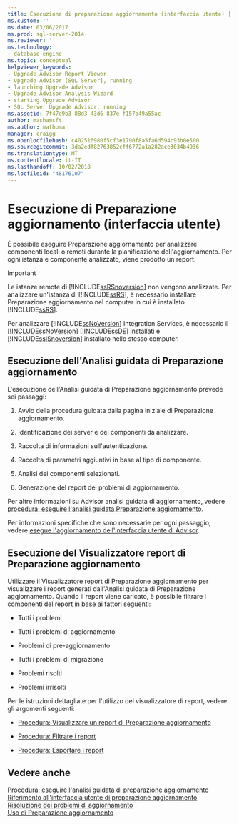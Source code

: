 ```yaml
---
title: Esecuzione di preparazione aggiornamento (interfaccia utente) | Microsoft Docs
ms.custom: ''
ms.date: 03/06/2017
ms.prod: sql-server-2014
ms.reviewer: ''
ms.technology:
- database-engine
ms.topic: conceptual
helpviewer_keywords:
- Upgrade Advisor Report Viewer
- Upgrade Advisor [SQL Server], running
- launching Upgrade Advisor
- Upgrade Advisor Analysis Wizard
- starting Upgrade Advisor
- SQL Server Upgrade Advisor, running
ms.assetid: 7f47c9b3-88d3-43d6-837e-f157b49a55ac
author: mashamsft
ms.author: mathoma
manager: craigg
ms.openlocfilehash: c402516980f5cf3e1790f8a5fa6d594c93b0e500
ms.sourcegitcommit: 3da2edf82763852cff6772a1a282ace3034b4936
ms.translationtype: MT
ms.contentlocale: it-IT
ms.lasthandoff: 10/02/2018
ms.locfileid: "48176107"
---
```

# <a name="running-upgrade-advisor-user-interface"></a>Esecuzione di Preparazione aggiornamento (interfaccia utente)
  È possibile eseguire Preparazione aggiornamento per analizzare componenti locali o remoti durante la pianificazione dell'aggiornamento. Per ogni istanza e componente analizzato, viene prodotto un report.  
  
> [!IMPORTANT]  
>  Le istanze remote di [!INCLUDE[ssRSnoversion](../../includes/ssrsnoversion-md.md)] non vengono analizzate. Per analizzare un'istanza di [!INCLUDE[ssRS](../../includes/ssrs.md)], è necessario installare Preparazione aggiornamento nel computer in cui è installato [!INCLUDE[ssRS](../../includes/ssrs.md)].  
>   
>  Per analizzare [!INCLUDE[ssNoVersion](../../includes/ssnoversion-md.md)] Integration Services, è necessario il [!INCLUDE[ssNoVersion](../../includes/ssnoversion-md.md)] [!INCLUDE[ssDE](../../includes/ssde-md.md)] installati e [!INCLUDE[ssISnoversion](../../includes/ssisnoversion-md.md)] installato nello stesso computer.  
  
## <a name="running-the-upgrade-advisor-analysis-wizard"></a>Esecuzione dell'Analisi guidata di Preparazione aggiornamento  
 L'esecuzione dell'Analisi guidata di Preparazione aggiornamento prevede sei passaggi:  
  
1.  Avvio della procedura guidata dalla pagina iniziale di Preparazione aggiornamento.  
  
2.  Identificazione dei server e dei componenti da analizzare.  
  
3.  Raccolta di informazioni sull'autenticazione.  
  
4.  Raccolta di parametri aggiuntivi in base al tipo di componente.  
  
5.  Analisi dei componenti selezionati.  
  
6.  Generazione del report dei problemi di aggiornamento.  
  
 Per altre informazioni su Advisor analisi guidata di aggiornamento, vedere [procedura: eseguire l'analisi guidata Preparazione aggiornamento](../../../2014/sql-server/install/how-to-run-the-upgrade-advisor-analysis-wizard.md).  
  
 Per informazioni specifiche che sono necessarie per ogni passaggio, vedere [esegue l'aggiornamento dell'interfaccia utente di Advisor](../../../2014/sql-server/install/upgrade-advisor-user-interface-reference.md).  
  
## <a name="running-the-upgrade-advisor-report-viewer"></a>Esecuzione del Visualizzatore report di Preparazione aggiornamento  
 Utilizzare il Visualizzatore report di Preparazione aggiornamento per visualizzare i report generati dall'Analisi guidata di Preparazione aggiornamento. Quando il report viene caricato, è possibile filtrare i componenti del report in base ai fattori seguenti:  
  
-   Tutti i problemi  
  
-   Tutti i problemi di aggiornamento  
  
-   Problemi di pre-aggiornamento  
  
-   Tutti i problemi di migrazione  
  
-   Problemi risolti  
  
-   Problemi irrisolti  
  
 Per le istruzioni dettagliate per l'utilizzo del visualizzatore di report, vedere gli argomenti seguenti:  
  
-   [Procedura: Visualizzare un report di Preparazione aggiornamento](../../../2014/sql-server/install/how-to-view-an-upgrade-advisor-report.md)  
  
-   [Procedura: Filtrare i report](../../../2014/sql-server/install/how-to-filter-reports.md)  
  
-   [Procedura: Esportare i report](../../../2014/sql-server/install/how-to-export-reports.md)  
  
## <a name="see-also"></a>Vedere anche  
 [Procedura: eseguire l'analisi guidata di preparazione aggiornamento](../../../2014/sql-server/install/how-to-run-the-upgrade-advisor-analysis-wizard.md)   
 [Riferimento all'interfaccia utente di preparazione aggiornamento](../../../2014/sql-server/install/upgrade-advisor-user-interface-reference.md)   
 [Risoluzione dei problemi di aggiornamento](../../../2014/sql-server/install/resolving-upgrade-issues.md)   
 [Uso di Preparazione aggiornamento](../../../2014/sql-server/install/working-with-upgrade-advisor.md)  
  
  
